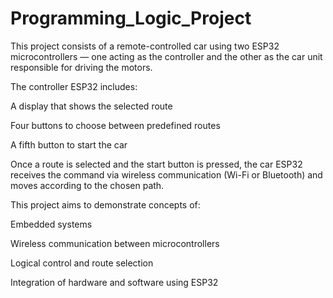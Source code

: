 # Programming_Logic_Project
This project consists of a remote-controlled car using two ESP32 microcontrollers — one acting as the controller and the other as the car unit responsible for driving the motors.

The controller ESP32 includes:

A display that shows the selected route

Four buttons to choose between predefined routes

A fifth button to start the car

Once a route is selected and the start button is pressed, the car ESP32 receives the command via wireless communication (Wi-Fi or Bluetooth) and moves according to the chosen path.

This project aims to demonstrate concepts of:

Embedded systems

Wireless communication between microcontrollers

Logical control and route selection

Integration of hardware and software using ESP32
